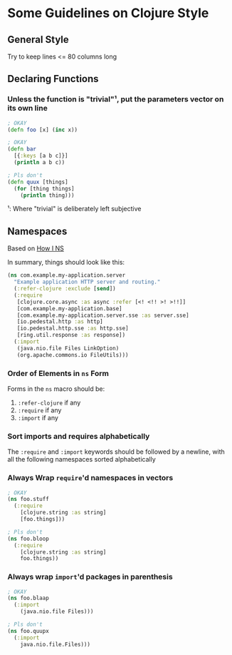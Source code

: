 # Some Guidelines on Clojure Style

## General Style

Try to keep lines <= 80 columns long

## Declaring Functions

### Unless the function is "trivial"¹, put the parameters vector on its own line

```clojure
; OKAY
(defn foo [x] (inc x))

; OKAY
(defn bar
  [{:keys [a b c]}]
  (println a b c))

; Pls don't
(defn quux [things]
  (for [thing things]
    (println thing)))
```

¹: Where "trivial" is deliberately left subjective

## Namespaces

Based on [How I NS](https://stuartsierra.com/2016/clojure-how-to-ns.html)

In summary, things should look like this:

```clojure
(ns com.example.my-application.server
  "Example application HTTP server and routing."
  (:refer-clojure :exclude [send])
  (:require
   [clojure.core.async :as async :refer [<! <!! >! >!!]]
   [com.example.my-application.base]
   [com.example.my-application.server.sse :as server.sse]
   [io.pedestal.http :as http]
   [io.pedestal.http.sse :as http.sse]
   [ring.util.response :as response])
  (:import
   (java.nio.file Files LinkOption)
   (org.apache.commons.io FileUtils)))
```

### Order of Elements in `ns` Form

Forms in the `ns` macro should be:
  1. `:refer-clojure` if any
  2. `:require` if any
  3. `:import` if any

### Sort imports and requires alphabetically

The `:require` and `:import` keywords should be followed by a newline, with all the following namespaces sorted alphabetically

### Always Wrap `require`'d namespaces in vectors

```clojure
; OKAY
(ns foo.stuff
  (:require
    [clojure.string :as string]
    [foo.things]))

; Pls don't
(ns foo.bloop
  (:require
    [clojure.string :as string]
    foo.things))
```

### Always wrap `import`'d packages in parenthesis

```clojure
; OKAY
(ns foo.blaap
  (:import
    (java.nio.file Files)))

; Pls don't
(ns foo.quupx
  (:import
    java.nio.file.Files)))
```

